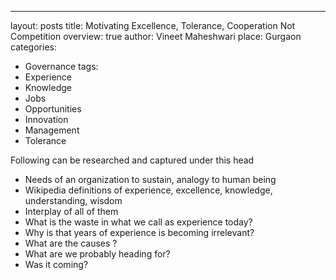 ---
layout: posts
title: Motivating Excellence, Tolerance, Cooperation Not Competition
overview: true
author: Vineet Maheshwari
place: Gurgaon
categories: 
 - Governance
 tags: 
 - Experience
 - Knowledge
 - Jobs
 - Opportunities
 - Innovation
 - Management
 - Tolerance

Following can be researched and captured under this head
* Needs of an organization to sustain, analogy to human being
* Wikipedia definitions of experience, excellence, knowledge, understanding, wisdom
* Interplay of all of them
* What is the waste in what we call as experience today?
* Why is that years of experience is becoming irrelevant?
* What are the causes ?
* What are we probably heading for?
* Was it coming?
